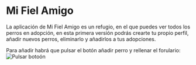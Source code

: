 <h1> Mi Fiel Amigo </h1>

La aplicación de Mi Fiel Amigo es un refugio, en el que puedes ver todos los perros en adopción, en esta primera versión podrás crearte tu propio perfil, añadir nuevos perros, eliminarlo y añadirlos a tus adopciones.

Para añadir habrá que pulsar el botón añadir perro y rellenar el forulario:
![Pulsar botoón](/assets/aniadir.png "Añadir Perro")
